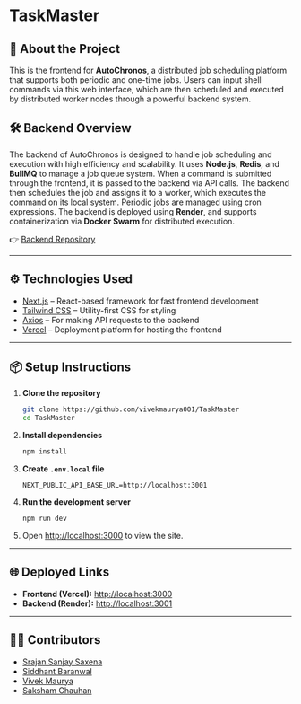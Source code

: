 # TaskMaster

## 🚀 About the Project

This is the frontend for **AutoChronos**, a distributed job scheduling platform that supports both periodic and one-time jobs. Users can input shell commands via this web interface, which are then scheduled and executed by distributed worker nodes through a powerful backend system.

## 🛠️ Backend Overview

The backend of AutoChronos is designed to handle job scheduling and execution with high efficiency and scalability. It uses **Node.js**, **Redis**, and **BullMQ** to manage a job queue system. When a command is submitted through the frontend, it is passed to the backend via API calls. The backend then schedules the job and assigns it to a worker, which executes the command on its local system. Periodic jobs are managed using cron expressions. The backend is deployed using **Render**, and supports containerization via **Docker Swarm** for distributed execution.

👉 [Backend Repository](https://github.com/Srajan-Sanjay-Saxena/AutoChronos)

---

## ⚙️ Technologies Used

- [Next.js](https://nextjs.org/) – React-based framework for fast frontend development
- [Tailwind CSS](https://tailwindcss.com/) – Utility-first CSS for styling
- [Axios](https://axios-http.com/) – For making API requests to the backend
- [Vercel](https://vercel.com/) – Deployment platform for hosting the frontend

---

## 📦 Setup Instructions

1. **Clone the repository**
    ```bash
    git clone https://github.com/vivekmaurya001/TaskMaster
    cd TaskMaster
    ```

2. **Install dependencies**
    ```bash
    npm install
    ```

3. **Create `.env.local` file**
    ```
    NEXT_PUBLIC_API_BASE_URL=http://localhost:3001
    ```

4. **Run the development server**
    ```bash
    npm run dev
    ```

5. Open [http://localhost:3000](http://localhost:3000) to view the site.

---

## 🌐 Deployed Links

- **Frontend (Vercel):** [http://localhost:3000](http://localhost:3000)
- **Backend (Render):** [http://localhost:3001](http://localhost:3001)

---

## 👨‍💻 Contributors

- [Srajan Sanjay Saxena](https://github.com/Srajan-Sanjay-Saxena)
- [Siddhant Baranwal](https://github.com/Siddhant-Baranwal)
- [Vivek Maurya](https://github.com/vivekmaurya001)
- [Saksham Chauhan](https://github.com/kaneki003)
